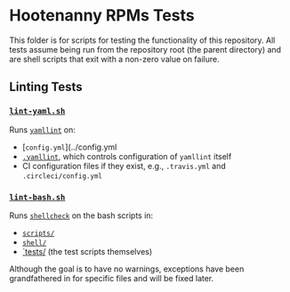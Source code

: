 # Hootenanny RPMs Tests

This folder is for scripts for testing the functionality of this repository.
All tests assume being run from the repository root (the parent directory)
and are shell scripts that exit with a non-zero value on failure.

## Linting Tests

### [`lint-yaml.sh`](./lint-yaml.sh)

Runs [`yamllint`](https://yamllint.readthedocs.io/en/stable/) on:

* [`config.yml`](../config.yml
* [`.yamllint`](../.yamllint), which controls configuration of `yamllint` itself
* CI configuration files if they exist, e.g., `.travis.yml` and `.circleci/config.yml`

### [`lint-bash.sh`](./lint-bash.sh)

Runs [`shellcheck`](https://github.com/koalaman/shellcheck) on the bash scripts in:

* [`scripts/`](../scripts)
* [`shell/`](../shell)
* [`tests/](./) (the test scripts themselves)

Although the goal is to have no warnings, exceptions have been grandfathered
in for specific files and will be fixed later.

